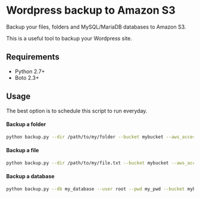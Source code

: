 # Wordpress backup to Amazon S3

Backup your files, folders and MySQL/MariaDB databases to Amazon S3.

This is a useful tool to backup your Wordpress site.

## Requirements

- Python 2.7+
- Boto 2.3+

## Usage

The best option is to schedule this script to run everyday.

#### Backup a folder

```bash
python backup.py --dir /path/to/my/folder --bucket mybucket --aws_access_key_id YOUR_ID --aws_secret_access_key YOUR_KEY
```

#### Backup a file

```bash
python backup.py --dir /path/to/my/file.txt --bucket mybucket --aws_access_key_id YOUR_ID --aws_secret_access_key YOUR_KEY
```
#### Backup a database

```bash
python backup.py --db my_database --user root --pwd my_pwd --bucket mybucket --aws_access_key_id YOUR_ID --aws_secret_access_key YOUR_KEY
```